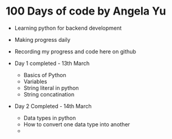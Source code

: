 # 100 Days of code by Angela Yu

- Learning python for backend development
- Making progress daily
- Recording my progress and code here on github

- Day 1 completed - 13th March
  - Basics of Python
  - Variables
  - String literal in python
  - String concatination
- Day 2 Completed - 14th March
  - Data types in python
  - How to convert one data type into another
  - 